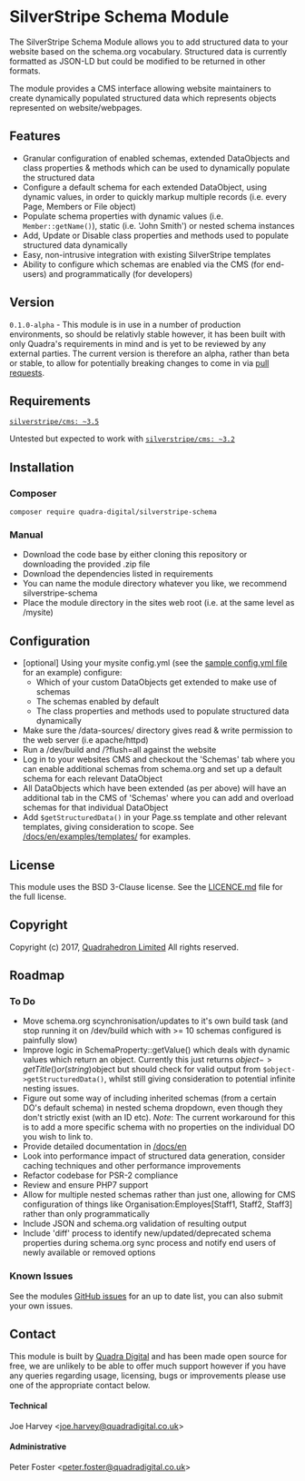 # SilverStripe Schema Module

The SilverStripe Schema Module allows you to add structured data to your website based on the schema.org vocabulary. Structured data is currently formatted as JSON-LD but could be modified to be returned in other formats.

The module provides a CMS interface allowing website maintainers to create dynamically populated structured data which represents objects represented on website/webpages.

## Features
* Granular configuration of enabled schemas, extended DataObjects and class properties & methods which can be used to dynamically populate the structured data
* Configure a default schema for each extended DataObject, using dynamic values, in order to quickly markup multiple records (i.e. every Page, Members or File object)
* Populate schema properties with dynamic values (i.e. `Member::getName()`), static (i.e. 'John Smith') or nested schema instances
* Add, Update or Disable class properties and methods used to populate structured data dynamically
* Easy, non-intrusive integration with existing SilverStripe templates
* Ability to configure which schemas are enabled via the CMS (for end-users) and programmatically (for developers) 

## Version
`0.1.0-alpha` - This module is in use in a number of production environments, so should be relativly stable however, it has been built with only Quadra's requirements in mind and is yet to be reviewed by any external parties. The current version is therefore an alpha, rather than beta or stable, to allow for potentially breaking changes to come in via [pull requests](https://github.com/Quadra-Digital/silverstripe-schema/pulls).

## Requirements
[`silverstripe/cms: ~3.5`](https://github.com/silverstripe/silverstripe-cms/tree/3.5)

Untested but expected to work with [`silverstripe/cms: ~3.2`](https://github.com/silverstripe/silverstripe-cms/tree/3.2.0)

## Installation
### Composer
```
composer require quadra-digital/silverstripe-schema
```

### Manual
* Download the code base by either cloning this repository or downloading the provided .zip file
* Download the dependencies listed in requirements
* You can name the module directory whatever you like, we recommend silverstripe-schema
* Place the module directory in the sites web root (i.e. at the same level as /mysite)

## Configuration
* [optional] Using your mysite config.yml (see the [sample config.yml file](/docs/en/examples/_config/config.yml) for an example) configure:
    * Which of your custom DataObjects get extended to make use of schemas
    * The schemas enabled by default
    * The class properties and methods used to populate structured data dynamically
* Make sure the /data-sources/ directory gives read & write permission to the web server (i.e apache/httpd)
* Run a /dev/build and /?flush=all against the website
* Log in to your websites CMS and checkout the 'Schemas' tab where you can enable additional schemas from schema.org and set up a default schema for each relevant DataObject
* All DataObjects which have been extended (as per above) will have an additional tab in the CMS of 'Schemas' where you can add and overload schemas for that individual DataObject
* Add `$getStructuredData()` in your Page.ss template and other relevant templates, giving consideration to scope. See [/docs/en/examples/templates/](/docs/en/examples/templates/) for examples.

## License
This module uses the BSD 3-Clause license. See the [LICENCE.md](/LICENCE.md) file for the full license.

## Copyright
Copyright (c) 2017, [Quadrahedron Limited](https://www.quadradigital.co.uk)
All rights reserved.

## Roadmap
### To Do
* Move schema.org scynchronisation/updates to it's own build task (and stop running it on /dev/build which with >= 10 schemas configured is painfully slow)
* Improve logic in SchemaProperty::getValue() which deals with dynamic values which return an object. Currently this just returns $object->getTitle() or (string)$object but should check for valid output from `$object->getStructuredData()`, whilst still giving consideration to potential infinite nesting issues.
* Figure out some way of including inherited schemas (from a certain DO's default schema) in nested schema dropdown, even though they don't strictly exist (with an ID etc). *Note*: The current workaround for this is to add a more specific schema with no properties on the individual DO you wish to link to. 
* Provide detailed documentation in [/docs/en](/docs/en)
* Look into performance impact of structured data generation, consider caching techniques and other performance improvements
* Refactor codebase for PSR-2 compliance
* Review and ensure PHP7 support
* Allow for multiple nested schemas rather than just one, allowing for CMS configuration of things like Organisation:Employes[Staff1, Staff2, Staff3] rather than only programmatically
* Include JSON and schema.org validation of resulting output
* Include 'diff' process to identify new/updated/deprecated schema properties during schema.org sync process and notify end users of newly available or removed options

### Known Issues
See the modules [GitHub issues](https://github.com/Quadra-Digital/silverstripe-schema/issues) for an up to date list, you can also submit your own issues.

## Contact
This module is built by [Quadra Digital](https://www.quadradigital.co.uk) and has been made open source for free, we are unlikely to be able to offer much support however if you have any queries regarding usage, licensing, bugs or improvements please use one of the appropriate contact below.
#### Technical
Joe Harvey <[joe.harvey@quadradigital.co.uk](mailto:joe.harvey@quadradigital.co.uk)>
#### Administrative
Peter Foster <[peter.foster@quadradigital.co.uk](mailto:peter.foster@quadradigital.co.uk)>


